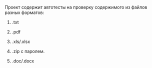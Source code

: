 Проект содержит автотесты на проверку содержимого из файлов разных форматов:

1. .txt

2. .pdf

3. .xls/.xlsx

4. .zip c паролем.

5. .doc/.docx
